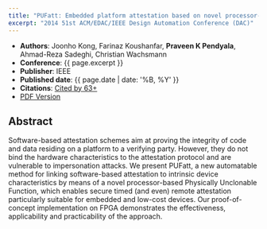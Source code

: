 ```yaml
---
title: "PUFatt: Embedded platform attestation based on novel processor-based PUFs"
excerpt: "2014 51st ACM/EDAC/IEEE Design Automation Conference (DAC)"
---
```


- __Authors__: Joonho Kong, Farinaz Koushanfar, __Praveen K Pendyala__, Ahmad-Reza Sadeghi, Christian Wachsmann
- __Conference__: {{ page.excerpt }}
- __Publisher__: IEEE
- __Published date__: {{ page.date | date: '%B, %Y' }}
- __Citations__: [Cited by 63+](https://scholar.google.co.in/citations?hl=en&user=tYbRkmYAAAAJ&view_op=list_works&sortby=pubdate#d=gs_md_cita-d&u=%2Fcitations%3Fview_op%3Dview_citation%26hl%3Den%26user%3DtYbRkmYAAAAJ%26sortby%3Dpubdate%26citation_for_view%3DtYbRkmYAAAAJ%3Au-x6o8ySG0sC%26tzom%3D-60)
- [PDF Version](http://www.aceslab.org/sites/default/files/PUFatt_Embedded_Platform_Attestation.pdf)


Abstract
---
Software-based attestation schemes aim at proving the integrity of code and data residing on a platform to a verifying party. However, they do not bind the hardware characteristics to the attestation protocol and are vulnerable to impersonation attacks. We present PUFatt, a new automatable method for linking software-based attestation to intrinsic device characteristics by means of a novel processor-based Physically Unclonable Function, which enables secure timed (and even) remote attestation particularly suitable for embedded and low-cost devices. Our proof-of-concept implementation on FPGA demonstrates the effectiveness, applicability and practicability of the approach.
